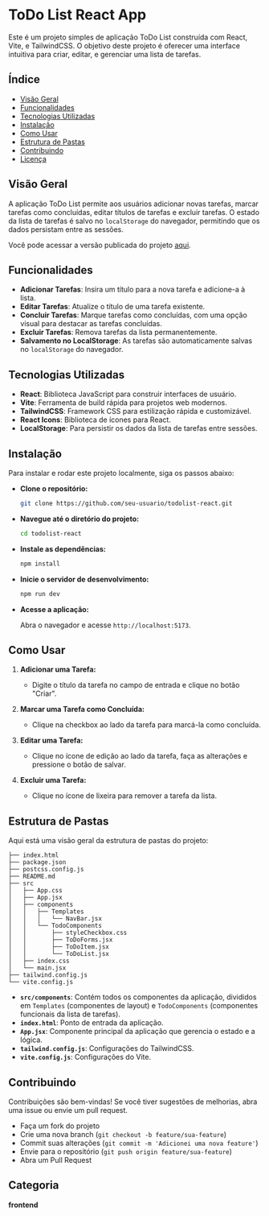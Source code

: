 # ToDo List React App

Este é um projeto simples de aplicação ToDo List construída com React, Vite, e TailwindCSS. O objetivo deste projeto é oferecer uma interface intuitiva para criar, editar, e gerenciar uma lista de tarefas.

## Índice

- [Visão Geral](#visão-geral)
- [Funcionalidades](#funcionalidades)
- [Tecnologias Utilizadas](#tecnologias-utilizadas)
- [Instalação](#instalação)
- [Como Usar](#como-usar)
- [Estrutura de Pastas](#estrutura-de-pastas)
- [Contribuindo](#contribuindo)
- [Licença](#licença)

## Visão Geral

A aplicação ToDo List permite aos usuários adicionar novas tarefas, marcar tarefas como concluídas, editar títulos de tarefas e excluir tarefas. O estado da lista de tarefas é salvo no `localStorage` do navegador, permitindo que os dados persistam entre as sessões.

Você pode acessar a versão publicada do projeto [aqui](https://react-todolist-self.vercel.app/).

## Funcionalidades

- **Adicionar Tarefas**: Insira um título para a nova tarefa e adicione-a à lista.
- **Editar Tarefas**: Atualize o título de uma tarefa existente.
- **Concluir Tarefas**: Marque tarefas como concluídas, com uma opção visual para destacar as tarefas concluídas.
- **Excluir Tarefas**: Remova tarefas da lista permanentemente.
- **Salvamento no LocalStorage**: As tarefas são automaticamente salvas no `localStorage` do navegador.

## Tecnologias Utilizadas

- **React**: Biblioteca JavaScript para construir interfaces de usuário.
- **Vite**: Ferramenta de build rápida para projetos web modernos.
- **TailwindCSS**: Framework CSS para estilização rápida e customizável.
- **React Icons**: Biblioteca de ícones para React.
- **LocalStorage**: Para persistir os dados da lista de tarefas entre sessões.

## Instalação

Para instalar e rodar este projeto localmente, siga os passos abaixo:

- **Clone o repositório:**

   ```bash
   git clone https://github.com/seu-usuario/todolist-react.git
   ```

- **Navegue até o diretório do projeto:**

   ```bash
   cd todolist-react
   ```

- **Instale as dependências:**

   ```bash
   npm install
   ```

- **Inicie o servidor de desenvolvimento:**

   ```bash
   npm run dev
   ```

- **Acesse a aplicação:**

   Abra o navegador e acesse `http://localhost:5173`.

## Como Usar

1. **Adicionar uma Tarefa:**
   - Digite o título da tarefa no campo de entrada e clique no botão "Criar".
  
2. **Marcar uma Tarefa como Concluída:**
   - Clique na checkbox ao lado da tarefa para marcá-la como concluída.

3. **Editar uma Tarefa:**
   - Clique no ícone de edição ao lado da tarefa, faça as alterações e pressione o botão de salvar.

4. **Excluir uma Tarefa:**
   - Clique no ícone de lixeira para remover a tarefa da lista.

## Estrutura de Pastas

Aqui está uma visão geral da estrutura de pastas do projeto:

```
├── index.html
├── package.json
├── postcss.config.js
├── README.md
├── src
│   ├── App.css
│   ├── App.jsx
│   ├── components
│   │   ├── Templates
│   │   │   └── NavBar.jsx
│   │   └── TodoComponents
│   │       ├── styleCheckbox.css
│   │       ├── ToDoForms.jsx
│   │       ├── ToDoItem.jsx
│   │       └── ToDoList.jsx
│   ├── index.css
│   └── main.jsx
├── tailwind.config.js
└── vite.config.js
```

- **`src/components`**: Contém todos os componentes da aplicação, divididos em `Templates` (componentes de layout) e `TodoComponents` (componentes funcionais da lista de tarefas).
- **`index.html`**: Ponto de entrada da aplicação.
- **`App.jsx`**: Componente principal da aplicação que gerencia o estado e a lógica.
- **`tailwind.config.js`**: Configurações do TailwindCSS.
- **`vite.config.js`**: Configurações do Vite.

## Contribuindo

Contribuições são bem-vindas! Se você tiver sugestões de melhorias, abra uma issue ou envie um pull request.

- Faça um fork do projeto
- Crie uma nova branch (`git checkout -b feature/sua-feature`)
- Commit suas alterações (`git commit -m 'Adicionei uma nova feature'`)
- Envie para o repositório (`git push origin feature/sua-feature`)
- Abra um Pull Request


## Categoria
**frontend**